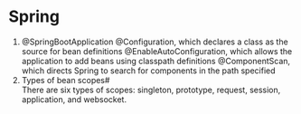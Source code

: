 # Spring
1. @SpringBootApplication 
  @Configuration, which declares a class as the source for bean definitions
  @EnableAutoConfiguration, which allows the application to add beans using classpath definitions
  @ComponentScan, which directs Spring to search for components in the path specified
1. Types of bean scopes#  
  There are six types of scopes: singleton, prototype, request, session, application, and websocket.
